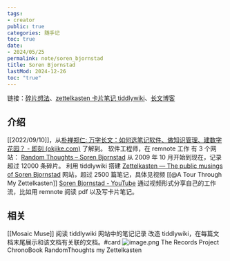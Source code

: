 ```yaml
---
tags:
- creator
public: true
categories: 随手记
toc: true
date:
- 2024/05/25
permalink: note/soren_bjornstad
title: Soren Bjornstad
lastMod: 2024-12-26
toc: "true"
---
```


链接：[碎片想法](https://randomthoughts.sorenbjornstad.com/)、[zettelkasten 卡片笔记 tiddlywiki](https://zettelkasten.sorenbjornstad.com/)、[长文博客](https://controlaltbackspace.org/)
<!--more-->
## 介绍
[[2022/09/10]]，从[朴禅郑仁: 万字长文：如何选笔记软件、做知识管理、建数字花园？ - 即刻 (okjike.com)](https://web.okjike.com/originalPost/62b9c3cb2c5643956663f412) 了解到。
软件工程师，在 remnote 工作
有 3 个网站：
[Random Thoughts – Soren Bjornstad](https://randomthoughts.sorenbjornstad.com/) 从 2009 年 10 月开始到现在，记录超过 12000 条碎片。
利用 tiddlywiki 搭建 [Zettelkasten — The public musings of Soren Bjornstad](https://zettelkasten.sorenbjornstad.com/#RandomThoughts) 网站，超过 2500 篇笔记，具体见视频 [[@A Tour Through My Zettelkasten]]
[Soren Bjornstad - YouTube](https://www.youtube.com/@scorchgeek) 通过视频形式分享自己的工作流，比如用 remnote 阅读 pdf 以及写卡片笔记。
## 相关
[[Mosaic Muse]] 阅读 tiddlywiki 网站中的笔记记录
改造 tiddlywiki，在每篇文档末尾展示和该文档有关联的文档。#card
![image.png](/assets/image_1716627909847_0.png)
The Records Project
ChronoBook
RandomThoughts
my Zettelkasten

